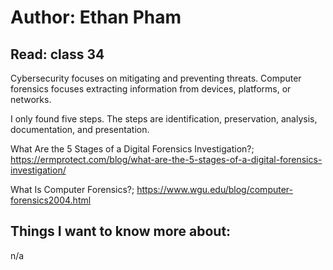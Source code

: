 # Author: Ethan Pham
## Read: class 34

Cybersecurity focuses on mitigating and preventing threats. Computer forensics focuses extracting information from devices, platforms, or networks. 

I only found five steps. The steps are identification, preservation, analysis, documentation, and presentation. 


What Are the 5 Stages of a Digital Forensics Investigation?; https://ermprotect.com/blog/what-are-the-5-stages-of-a-digital-forensics-investigation/ 

What Is Computer Forensics?; https://www.wgu.edu/blog/computer-forensics2004.html 


## Things I want to know more about:
n/a
